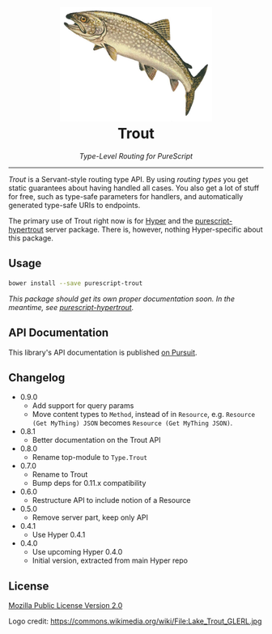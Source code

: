 <div align="center">
<h1>
<img src="trout.jpg"
      alt="Trout"
      width="300">
<br>
Trout
</h1>
</div>

<p align="center">
<em>Type-Level Routing for PureScript</em>
</p>

<hr>

_Trout_ is a Servant-style routing type API. By using *routing types* you get
static guarantees about having handled all cases. You also get a lot of stuff
for free, such as type-safe parameters for handlers, and automatically
generated type-safe URIs to endpoints.

The primary use of Trout right now is for [Hyper](https://hyper.wickstrom.tech)
and the
[purescript-hypertrout](https://owickstrom.github.io/purescript-hypertrout/)
server package. There is, however, nothing Hyper-specific about this package.

## Usage

```bash
bower install --save purescript-trout
```

_This package should get its own proper documentation soon. In the meantime,
see [purescript-hypertrout](https://owickstrom.github.io/purescript-hypertrout/)._

## API Documentation

This library's API documentation is published [on Pursuit](https://pursuit.purescript.org/packages/purescript-trout).

## Changelog

* 0.9.0
  - Add support for query params
  - Move content types to `Method`, instead of in `Resource`, e.g.
    `Resource (Get MyThing) JSON` becomes `Resource (Get MyThing JSON)`.
* 0.8.1
  - Better documentation on the Trout API
* 0.8.0
  - Rename top-module to `Type.Trout`
* 0.7.0
  - Rename to Trout
  - Bump deps for 0.11.x compatibility
* 0.6.0
  - Restructure API to include notion of a Resource
* 0.5.0
  - Remove server part, keep only API
* 0.4.1
  - Use Hyper 0.4.1
* 0.4.0
  - Use upcoming Hyper 0.4.0
  - Initial version, extracted from main Hyper repo

## License

[Mozilla Public License Version 2.0](LICENSE)

Logo credit: <https://commons.wikimedia.org/wiki/File:Lake_Trout_GLERL.jpg>
